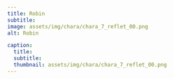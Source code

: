 ```yaml
---
title: Robin
subtitle: 
image: assets/img/chara/chara_7_reflet_00.png
alt: Robin

caption:
  title:
  subtitle: 
  thumbnail: assets/img/chara/chara_7_reflet_00.png
---
```

